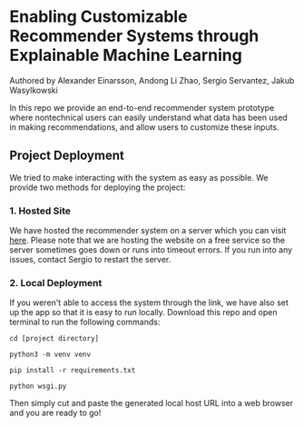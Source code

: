 # Enabling Customizable Recommender Systems through Explainable Machine Learning
Authored by Alexander Einarsson, Andong Li Zhao, Sergio Servantez, Jakub Wasylkowski


In this repo we provide an end-to-end recommender system prototype where nontechnical users can easily understand what data has been used in making recommendations, and allow users to customize these inputs.

## Project Deployment

We tried to make interacting with the system as easy as possible. We provide two methods for deploying the project:

### 1. Hosted Site
We have hosted the recommender system on a server which you can visit [here](https://hcml-project.herokuapp.com/). Please note that we are hosting the website on a free service so the server sometimes goes down or runs into timeout errors. If you run into any issues, contact Sergio to restart the server. 

### 2. Local Deployment
If you weren't able to access the system through the link, we have also set up the app so that it is easy to run locally. Download this repo and open terminal to run the following commands:

`cd [project directory]`

`python3 -m venv venv` 

`pip install -r requirements.txt`

`python wsgi.py`

Then simply cut and paste the generated local host URL into a web browser and you are ready to go!
